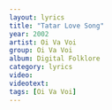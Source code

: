 ```yaml
---
layout: lyrics
title: "Tatar Love Song"
year: 2002
artist: Oi Va Voi
group: Oi Va Voi
album: Digital Folklore
category: lyrics
video: 
videotext: 
tags: [Oi Va Voi]
---
```


